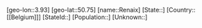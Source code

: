 ﻿---
location: [50.75,3.93]
type: City
tags:
- geo/City


SpocWebEntityId: 33706
isDeleted: false
confidential: public

---
[geo-lon::3.93]
[geo-lat::50.75]
[name::Renaix]
[State::]
[Country::[[Belgium]]]
[StateId::]
[Population::]
[Unknown::]

